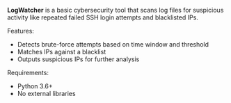 **LogWatcher** is a basic cybersecurity tool that scans log files for suspicious activity like repeated failed SSH login attempts and blacklisted IPs.

Features:
- Detects brute-force attempts based on time window and threshold
- Matches IPs against a blacklist
- Outputs suspicious IPs for further analysis


Requirements:

- Python 3.6+
- No external libraries
